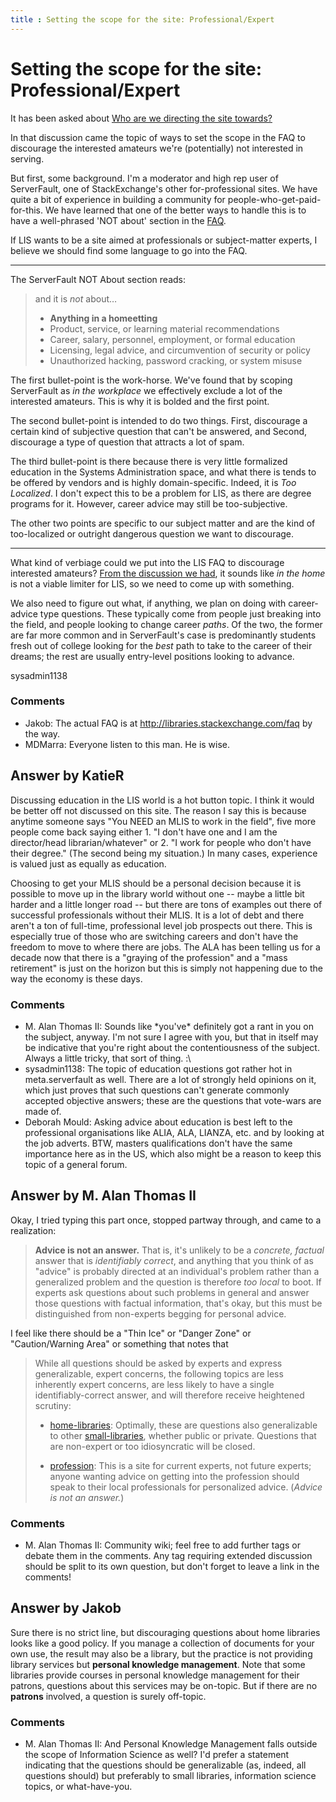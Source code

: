 ```yaml
---
title : Setting the scope for the site: Professional/Expert
---
```

Setting the scope for the site: Professional/Expert
=====================
It has been asked about [Who are we directing the site
towards?](http://meta.libraries.stackexchange.com/questions/87/who-are-we-directing-the-site-towards/90)

In that discussion came the topic of ways to set the scope in the FAQ to
discourage the interested amateurs we're (potentially) not interested in
serving.

But first, some background. I'm a moderator and high rep user of
ServerFault, one of StackExchange's other for-professional sites. We
have quite a bit of experience in building a community for
people-who-get-paid-for-this. We have learned that one of the better
ways to handle this is to have a well-phrased 'NOT about' section in the
[FAQ](http://serverfault.com/faq).

If LIS wants to be a site aimed at professionals or subject-matter
experts, I believe we should find some language to go into the FAQ.

* * * * *

The ServerFault NOT About section reads:

> and it is *not* about…
>
> -   **Anything in a homeetting**
> -   Product, service, or learning material recommendations
> -   Career, salary, personnel, employment, or formal education
> -   Licensing, legal advice, and circumvention of security or policy
> -   Unauthorized hacking, password cracking, or system misuse

The first bullet-point is the work-horse. We've found that by scoping
ServerFault as *in the workplace* we effectively exclude a lot of the
interested amateurs. This is why it is bolded and the first point.

The second bullet-point is intended to do two things. First, discourage
a certain kind of subjective question that can't be answered, and
Second, discourage a type of question that attracts a lot of spam.

The third bullet-point is there because there is very little formalized
education in the Systems Administration space, and what there is tends
to be offered by vendors and is highly domain-specific. Indeed, it is
*Too Localized*. I don't expect this to be a problem for LIS, as there
are degree programs for it. However, career advice may still be
too-subjective.

The other two points are specific to our subject matter and are the kind
of too-localized or outright dangerous question we want to discourage.

* * * * *

What kind of verbiage could we put into the LIS FAQ to discourage
interested amateurs? [From the discussion we
had](http://meta.libraries.stackexchange.com/a/90/462), it sounds like
*in the home* is not a viable limiter for LIS, so we need to come up
with something.

We also need to figure out what, if anything, we plan on doing with
career-advice type questions. These typically come from people just
breaking into the field, and people looking to change career *paths*. Of
the two, the former are far more common and in ServerFault's case is
predominantly students fresh out of college looking for the *best* path
to take to the career of their dreams; the rest are usually entry-level
positions looking to advance.

sysadmin1138

### Comments ###
* Jakob: The actual FAQ is at http://libraries.stackexchange.com/faq by the way.
* MDMarra: Everyone listen to this man. He is wise.


Answer by KatieR
----------------
Discussing education in the LIS world is a hot button topic. I think it
would be better off not discussed on this site. The reason I say this is
because anytime someone says "You NEED an MLIS to work in the field",
five more people come back saying either 1. "I don't have one and I am
the director/head librarian/whatever" or 2. "I work for people who don't
have their degree." (The second being my situation.) In many cases,
experience is valued just as equally as education.

Choosing to get your MLIS should be a personal decision because it is
possible to move up in the library world without one -- maybe a little
bit harder and a little longer road -- but there are tons of examples
out there of successful professionals without their MLIS. It is a lot of
debt and there aren't a ton of full-time, professional level job
prospects out there. This is especially true of those who are switching
careers and don't have the freedom to move to where there are jobs. The
ALA has been telling us for a decade now that there is a "graying of the
profession" and a "mass retirement" is just on the horizon but this is
simply not happening due to the way the economy is these days.

### Comments ###
* M. Alan Thomas II: Sounds like \*you've\* definitely got a rant in you on the subject,
anyway. I'm not sure I agree with you, but that in itself may be
indicative that you're right about the contentiousness of the subject.
Always a little tricky, that sort of thing. :\\
* sysadmin1138: The topic of education questions got rather hot in meta.serverfault as
well. There are a lot of strongly held opinions on it, which just proves
that such questions can't generate commonly accepted objective answers;
these are the questions that vote-wars are made of.
* Deborah Mould: Asking advice about education is best left to the professional
organisations like ALIA, ALA, LIANZA, etc. and by looking at the job
adverts. BTW, masters qualifications don't have the same importance here
as in the US, which also might be a reason to keep this topic of a
general forum.

Answer by M. Alan Thomas II
----------------
Okay, I tried typing this part once, stopped partway through, and came
to a realization:

> **Advice is not an answer.** That is, it's unlikely to be a *concrete,
> factual* answer that is *identifiably correct*, and anything that you
> think of as "advice" is probably directed at an individual's problem
> rather than a generalized problem and the question is therefore *too
> local* to boot. If experts ask questions about such problems in
> general and answer those questions with factual information, that's
> okay, but this must be distinguished from non-experts begging for
> personal advice.

I feel like there should be a "Thin Ice" or "Danger Zone" or
"Caution/Warning Area" or something that notes that

> While all questions should be asked by experts and express
> generalizable, expert concerns, the following topics are less
> inherently expert concerns, are less likely to have a single
> identifiably-correct answer, and will therefore receive heightened
> scrutiny:
>
> -   [home-libraries](http://libraries.stackexchange.com/questions/tagged/home-libraries "show questions tagged 'home-libraries'"):
>     Optimally, these are questions also generalizable to other
>     [small-libraries](http://libraries.stackexchange.com/questions/tagged/small-libraries "show questions tagged 'small-libraries'"),
>     whether public or private. Questions that are non-expert or too
>     idiosyncratic will be closed.
>
> -   [profession](http://libraries.stackexchange.com/questions/tagged/profession "show questions tagged 'profession'"):
>     This is a site for current experts, not future experts; anyone
>     wanting advice on getting into the profession should speak to
>     their local professionals for personalized advice. (*Advice is not
>     an answer.*)
>


### Comments ###
* M. Alan Thomas II: Community wiki; feel free to add further tags or debate them in the
comments. Any tag requiring extended discussion should be split to its
own question, but don't forget to leave a link in the comments!

Answer by Jakob
----------------
Sure there is no strict line, but discouraging questions about home
libraries looks like a good policy. If you manage a collection of
documents for your own use, the result may also be a library, but the
practice is not providing library services but **personal knowledge
management**. Note that some libraries provide courses in personal
knowledge management for their patrons, questions about this services
may be on-topic. But if there are no **patrons** involved, a question is
surely off-topic.

### Comments ###
* M. Alan Thomas II: And Personal Knowledge Management falls outside the scope of Information
Science as well? I'd prefer a statement indicating that the questions
should be generalizable (as, indeed, all questions should) but
preferably to small libraries, information science topics, or
what-have-you.

